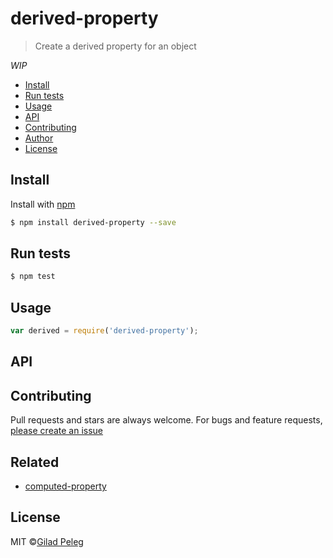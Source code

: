 # derived-property

> Create a derived property for an object

*WIP*

* [Install](#install)
* [Run tests](#run-tests)
* [Usage](#usage)
* [API](#api)
* [Contributing](#contributing)
* [Author](#author)
* [License](#license)

## Install

Install with [npm](https://www.npmjs.com/)

```sh
$ npm install derived-property --save
```

## Run tests

```sh
$ npm test
```

## Usage

```js
var derived = require('derived-property');
```

## API

## Contributing

Pull requests and stars are always welcome. For bugs and feature requests, [please create an issue](https://github.com/pgilad/derived-property/issues)

## Related

- [computed-property](https://github.com/doowb/computed-property)

## License

MIT ©[Gilad Peleg](http://giladpeleg.com)
